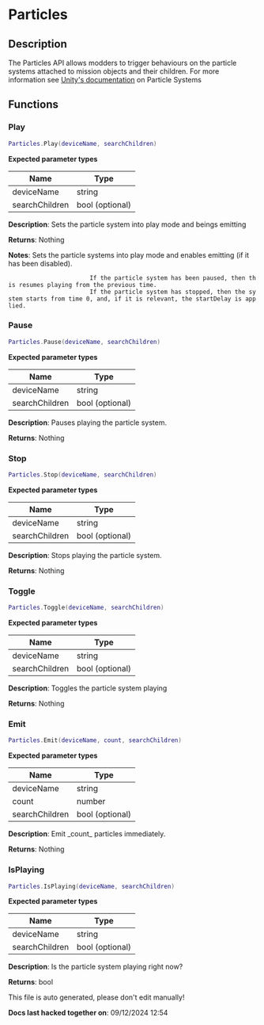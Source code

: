 Particles
=========

Description
-----------

The Particles API allows modders to trigger behaviours on the particle
systems attached to mission objects and their children. For more
information see [Unity's
documentation](https://docs.unity3d.com/Manual/class-ParticleSystem.html)
on Particle Systems

Functions
---------

### Play

``` lua
Particles.Play(deviceName, searchChildren)
```

**Expected parameter types**

| Name           | Type            |
|----------------|-----------------|
| deviceName     | string          |
| searchChildren | bool (optional) |

**Description**: Sets the particle system into play mode and beings
emitting

**Returns**: Nothing

**Notes**: Sets the particle systems into play mode and enables emitting
(if it has been disabled).

`                       If the particle system has been paused, then this resumes playing from the previous time.`  
`                       If the particle system has stopped, then the system starts from time 0, and, if it is relevant, the startDelay is applied.`

### Pause

``` lua
Particles.Pause(deviceName, searchChildren)
```

**Expected parameter types**

| Name           | Type            |
|----------------|-----------------|
| deviceName     | string          |
| searchChildren | bool (optional) |

**Description**: Pauses playing the particle system.

**Returns**: Nothing

### Stop

``` lua
Particles.Stop(deviceName, searchChildren)
```

**Expected parameter types**

| Name           | Type            |
|----------------|-----------------|
| deviceName     | string          |
| searchChildren | bool (optional) |

**Description**: Stops playing the particle system.

**Returns**: Nothing

### Toggle

``` lua
Particles.Toggle(deviceName, searchChildren)
```

**Expected parameter types**

| Name           | Type            |
|----------------|-----------------|
| deviceName     | string          |
| searchChildren | bool (optional) |

**Description**: Toggles the particle system playing

**Returns**: Nothing

### Emit

``` lua
Particles.Emit(deviceName, count, searchChildren)
```

**Expected parameter types**

| Name           | Type            |
|----------------|-----------------|
| deviceName     | string          |
| count          | number          |
| searchChildren | bool (optional) |

**Description**: Emit \_count\_ particles immediately.

**Returns**: Nothing

### IsPlaying

``` lua
Particles.IsPlaying(deviceName, searchChildren)
```

**Expected parameter types**

| Name           | Type            |
|----------------|-----------------|
| deviceName     | string          |
| searchChildren | bool (optional) |

**Description**: Is the particle system playing right now?

**Returns**: bool

This file is auto generated, please don't edit manually!

**Docs last hacked together on**: 09/12/2024 12:54
